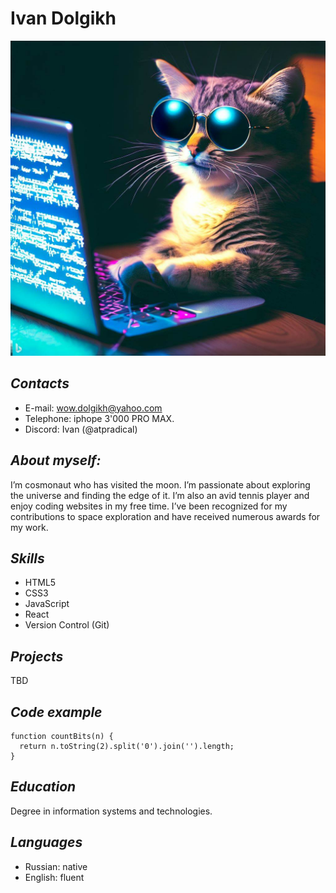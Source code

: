 # **Ivan Dolgikh**

![Image](./ava_dev.jpg)

## *Contacts*

* E-mail: wow.dolgikh@yahoo.com
* Telephone: iphope 3'000 PRO MAX.
* Discord: Ivan (@atpradical)


## *About myself:*

I’m cosmonaut who has visited the moon. I’m passionate about exploring the universe and finding the edge of it. I’m also an avid tennis player and enjoy coding websites in my free time. I’ve been recognized for my contributions to space exploration and have received numerous awards for my work.


## *Skills*

* HTML5 
* CSS3 
* JavaScript 
* React 
* Version Control (Git)


## *Projects*

TBD


## *Code example*

```
function countBits(n) {
  return n.toString(2).split('0').join('').length;
}
```

## *Education*
Degree in information systems and technologies.


## *Languages*

* Russian: native
* English: fluent

